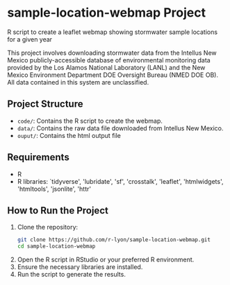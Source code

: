 # sample-location-webmap Project
R script to create a leaflet webmap showing stormwater sample locations for a given year

This project involves downloading stormwater data from the Intellus New Mexico publicly-accessible database of environmental monitoring data provided by the Los Alamos National Laboratory (LANL) and the New Mexico Environment Department DOE Oversight Bureau (NMED DOE OB). All data contained in this system are unclassified.

## Project Structure

- `code/`: Contains the R script to create the webmap.
- `data/`: Contains the raw data file downloaded from Intellus New Mexico.
- `ouput/`: Contains the html output file

## Requirements

- R
- R libraries: `tidyverse', 'lubridate', 'sf', 'crosstalk', 'leaflet', 'htmlwidgets', 'htmltools', 'jsonlite', 'httr'

## How to Run the Project

1. Clone the repository:
   ```sh
   git clone https://github.com/r-lyon/sample-location-webmap.git
   cd sample-location-webmap
2. Open the R script in RStudio or your preferred R environment.
3. Ensure the necessary libraries are installed.
4. Run the script to generate the results.
